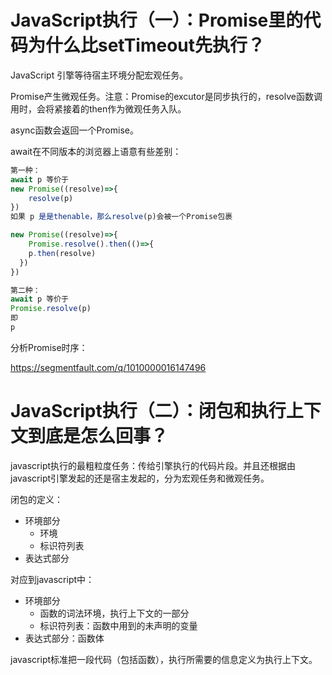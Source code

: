 # JavaScript执行（一）：Promise里的代码为什么比setTimeout先执行？

JavaScript 引擎等待宿主环境分配宏观任务。

Promise产生微观任务。注意：Promise的excutor是同步执行的，resolve函数调用时，会将紧接着的then作为微观任务入队。

async函数会返回一个Promise。

await在不同版本的浏览器上语意有些差别：



```js
第一种：
await p 等价于 
new Promise((resolve)=>{
	resolve(p)
})
如果 p 是是thenable，那么resolve(p)会被一个Promise包裹

new Promise((resolve)=>{
	Promise.resolve().then(()=>{
    p.then(resolve)
  })
})

第二种：
await p 等价于
Promise.resolve(p) 
即
p
```

分析Promise时序：

https://segmentfault.com/q/1010000016147496



# JavaScript执行（二）：闭包和执行上下文到底是怎么回事？

javascript执行的最粗粒度任务：传给引擎执行的代码片段。并且还根据由javascript引擎发起的还是宿主发起的，分为宏观任务和微观任务。



闭包的定义：

- 环境部分
  - 环境
  - 标识符列表
- 表达式部分



对应到javascript中：

- 环境部分
  - 函数的词法环境，执行上下文的一部分
  - 标识符列表：函数中用到的未声明的变量
- 表达式部分：函数体



javascript标准把一段代码（包括函数），执行所需要的信息定义为执行上下文。



